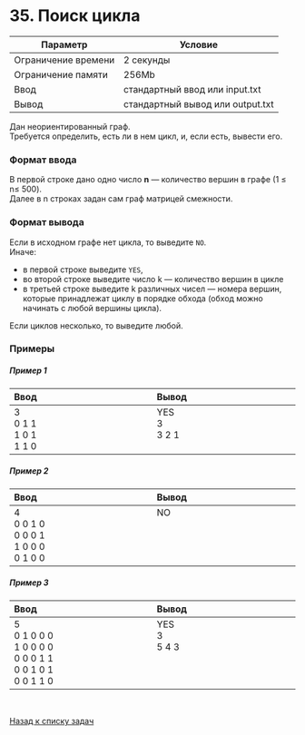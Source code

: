 # 35. Поиск цикла 

| Параметр            | Условие                          |
|---------------------|----------------------------------|
| Ограничение времени | 2 секунды                        |
| Ограничение памяти  | 256Mb                            |
| Ввод                | стандартный ввод или input.txt   |
| Вывод               | стандартный вывод или output.txt |

Дан неориентированный граф.  
Требуется определить, есть ли в нем цикл, и, если есть, вывести его.

### Формат ввода
В первой строке дано одно число **n** — количество вершин в графе (1&nbsp;≤&nbsp; n≤&nbsp;500).  
Далее в n строках задан сам граф матрицей смежности.

### Формат вывода
Если в иcходном графе нет цикла, то выведите `NO`.  
Иначе:
* в первой строке выведите `YES`,  
* во второй строке выведите число k — количество вершин в цикле
* в третьей строке выведите k различных чисел — номера вершин, которые принадлежат циклу в порядке обхода (обход можно начинать с любой вершины цикла).  

Если циклов несколько, то выведите любой.

### Примеры

##### Пример 1
<table>
    <thead>
        <tr>
            <th width="250px" align="left">Ввод</th>
            <th width="250px" align="left">Вывод</th>
        </tr>
    </thead>
    <tr>
        <td>
            3<br>
            0 1 1<br>
            1 0 1<br>
            1 1 0<br>
        </td>
        <td>
            YES<br>
            3<br>
            3 2 1<br><br>
        </td>
    </tr>
</table>

##### Пример 2
<table>
    <thead>
        <tr>
            <th width="250px" align="left">Ввод</th>
            <th width="250px" align="left">Вывод</th>
        </tr>
    </thead>
    <tr>
        <td>
            4<br>
            0 0 1 0<br>
            0 0 0 1<br>
            1 0 0 0<br>
            0 1 0 0
        </td>
        <td>
            NO<br><br><br><br><br>
        </td>
    </tr>
</table>

##### Пример 3
<table>
    <thead>
        <tr>
            <th width="250px" align="left">Ввод</th>
            <th width="250px" align="left">Вывод</th>
        </tr>
    </thead>
    <tr>
        <td>
            5<br>
            0 1 0 0 0<br>
            1 0 0 0 0<br>
            0 0 0 1 1<br>
            0 0 1 0 1<br>
            0 0 1 1 0
        </td>
        <td>
            YES<br>
            3<br>
            5 4 3<br><br><br><br>
        </td>
    </tr>
</table>


<br>

[Назад к списку задач](https://github.com/AlexAkama/yandex_algorithm/tree/main/src/main/java/training/v3b#%D0%B7%D0%B0%D0%B4%D0%B0%D1%87%D0%B8-30)